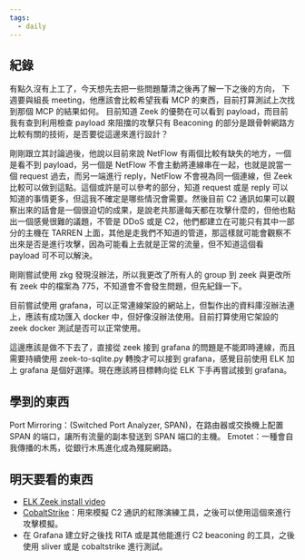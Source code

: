 ```yaml
---
tags:
  - daily
---
```

## 紀錄
有點久沒有上工了，今天想先去把一些問題釐清之後再了解一下之後的方向，
下週要與組長 meeting，他應該會比較希望我看 MCP 的東西，目前打算測試上次找到那個 MCP 的結果如何。
目前知道 Zeek 的優勢在可以看到 payload，而目前我有查到利用檢查 payload 來阻擋的攻擊只有 Beaconing 的部分是跟骨幹網路方比較有關的技術，是否要從這邊來進行設計？

剛剛跟立其討論過後，他說以目前來說 NetFlow 有兩個比較有缺失的地方，一個是看不到 payload，另一個是 NetFlow 不會主動將連線串在一起，也就是說當一個 request 過去，而另一端進行 reply，NetFlow 不會視為同一個連線，但 Zeek 比較可以做到這點。這個或許是可以參考的部分，知道 request 或是 reply 可以知道的事情更多，但這我不確定是哪些情況會需要。然後目前 C2 通訊如果可以觀察出來的話會是一個很迫切的成果，是說老共那邊每天都在攻擊什麼的，但他也點出一個感覺很難的議題，不管是 DDoS 或是 C2，他們都建立在可能只有其中一部分的主機在 TARREN 上面，其他是走我們不知道的管道，那這樣就可能會觀察不出來是否是進行攻擊，因為可能看上去就是正常的流量，但不知道這個看 payload 可不可以解決。 

剛剛嘗試使用 zkg 發現沒辦法，所以我更改了所有人的 group 到 zeek 與更改所有 zeek 中的檔案為 775，不知道會不會發生問題，但先紀錄一下。

目前嘗試使用 grafana，可以正常連線架設的網站上，但製作出的資料庫沒辦法連上，應該有成功匯入 docker 中，但好像沒辦法使用。目前打算使用它架設的 zeek docker 測試是否可以正常使用。

這邊應該是做不下去了，直接從 zeek 接到 grafana 的問題是不能即時連線，而且需要持續使用 zeek-to-sqlite.py 轉換才可以接到 grafana，感覺目前使用 ELK 加上 grafana 是個好選擇。現在應該將目標轉向從 ELK 下手再嘗試接到 grafana。
## 學到的東西
Port Mirroring：(Switched Port Analyzer, SPAN)，在路由器或交換機上配置 SPAN 的端口，讓所有流量的副本發送到 SPAN 端口的主機。
Emotet：一種會自我傳播的木馬，從銀行木馬進化成為殭屍網路。
## 明天要看的東西
- [ELK Zeek install video](https://www.youtube.com/watch?v=DBZWGOfJIqM)
- [CobaltStrike](https://ithelp.ithome.com.tw/articles/10343676)：用來模擬 C2 通訊的紅隊演練工具，之後可以使用這個來進行攻擊模擬。
- 在 Grafana 建立好之後找 RITA 或是其他能進行 C2 beaconing 的工具，之後使用 sliver 或是 cobaltstrike 進行測試。